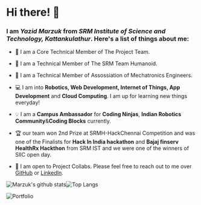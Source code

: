# Hi there! 👋

### I am *Yazid Marzuk* from *SRM Institute of Science and Technology, Kattankulathur*. Here's a list of things about me:
- 🎯 I am a Core Technical Member of The Project Team.
- 🎯 I am a Technical Member of The SRM Team Humanoid.
- 🎯 I am a Technical Member of Assossiation of Mechatronics Engineers.


- 💻 I am into **Robotics, Web Development, Internet of Things, App Development** and **Cloud Computing**. I am up for learning new things everyday!
- 💡 I am a **Campus Ambassador** for **Coding Ninjas**, **Indian Robotics Community**&**Coding Blocks** currently.


- 🏆 our team won 2nd Prize at SRMH-HackChennai Competition and was one of the Finalists for **Hack In India hackathon** and **Bajaj finserv HealthRx Hackthon**  from SRM IST and we were one of the winners of SIIC open day. 

- 💬 I am open to Project Collabs. Please feel free to reach out to me over [GitHub](https://www.github.com/yazidmarzuk) or [LinkedIn](https://www.linkedin.com/in/marzukkp).


![Marzuk's github stats](https://github-readme-stats.vercel.app/api?username=yazidmarzuk&count_private=true&show_icons=true&theme=dracula)![Top Langs](https://github-readme-stats.vercel.app/api/top-langs/?username=yazidmarzuk&layout=compact&count_private=true&theme=dracula) 


![Portfolio](https://github-readme-stats.vercel.app/api/pin/?username=yazidmarzuk&repo=portfolio_2.0&show_icons=true&theme=dracula)
